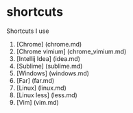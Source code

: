 # shortcuts
Shortcuts I use

1. [Chrome] (chrome.md)
2. [Chrome vimium] (chrome_vimium.md)
3. [Intellij Idea] (idea.md)
4. [Sublime] (sublime.md)
5. [Windows] (windows.md)
6. [Far] (far.md)
7. [Linux] (linux.md)
8. [Linux less] (less.md)
9. [Vim] (vim.md)
